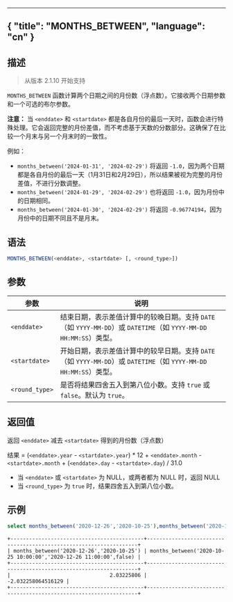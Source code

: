  ---
{
    "title": "MONTHS_BETWEEN",
    "language": "cn"
}
---

<!-- 
Licensed to the Apache Software Foundation (ASF) under one
or more contributor license agreements.  See the NOTICE file
distributed with this work for additional information
regarding copyright ownership.  The ASF licenses this file
to you under the Apache License, Version 2.0 (the
"License"); you may not use this file except in compliance
with the License.  You may obtain a copy of the License at

  http://www.apache.org/licenses/LICENSE-2.0

Unless required by applicable law or agreed to in writing,
software distributed under the License is distributed on an
"AS IS" BASIS, WITHOUT WARRANTIES OR CONDITIONS OF ANY
KIND, either express or implied.  See the License for the
specific language governing permissions and limitations
under the License.
-->

## 描述
> 从版本 2.1.10 开始支持

`MONTHS_BETWEEN` 函数计算两个日期之间的月份数（浮点数）。它接收两个日期参数和一个可选的布尔参数。

**注意：**
当 `<enddate>` 和 `<startdate>` 都是各自月份的最后一天时，函数会进行特殊处理。它会返回完整的月份差值，而不考虑基于天数的分数部分。这确保了在比较一个月末与另一个月末时的一致性。

例如：
- `months_between('2024-01-31', '2024-02-29')` 将返回 `-1.0`，因为两个日期都是各自月份的最后一天（1月31日和2月29日），所以结果被视为完整的月份差值，不进行分数调整。
- `months_between('2024-01-29', '2024-02-29')` 也将返回 `-1.0`，因为月份中的日期相同。
- `months_between('2024-01-30', '2024-02-29')` 将返回 `-0.96774194`，因为月份中的日期不同且不是月末。 

## 语法

```sql
MONTHS_BETWEEN(<enddate>, <startdate> [, <round_type>])
```

## 参数

| 参数         | 说明                                                |
|-------------------|------------------------------------------------------------|
| `<enddate>`   | 结束日期，表示差值计算中的较晚日期。支持 `DATE`（如 `YYYY-MM-DD`）或 `DATETIME`（如 `YYYY-MM-DD HH:MM:SS`）类型。     |
| `<startdate>` | 开始日期，表示差值计算中的较早日期。支持 `DATE`（如 `YYYY-MM-DD`）或 `DATETIME`（如 `YYYY-MM-DD HH:MM:SS`）类型。 |
| `<round_type>` | 是否将结果四舍五入到第八位小数。支持 `true` 或 `false`。默认为 `true`。 |

## 返回值

返回 `<enddate>` 减去 `<startdate>` 得到的月份数（浮点数）

结果 = (`<enddate>.year` - `<startdate>.year`) * 12 + `<enddate>.month` - `<startdate>.month` + (`<enddate>.day` - `<startdate>.day`) / 31.0

- 当 `<enddate>` 或 `<startdate>` 为 NULL，或两者都为 NULL 时，返回 NULL
- 当 `<round_type>` 为 `true` 时，结果四舍五入到第八位小数。

## 示例

```sql
select months_between('2020-12-26','2020-10-25'),months_between('2020-10-25 10:00:00','2020-12-26 11:00:00',false);
```

```text
+-------------------------------------------+-------------------------------------------------------------------+
| months_between('2020-12-26','2020-10-25') | months_between('2020-10-25 10:00:00','2020-12-26 11:00:00',false) |
+-------------------------------------------+-------------------------------------------------------------------+
|                                2.03225806 |                                                -2.032258064516129 |
+-------------------------------------------+-------------------------------------------------------------------+
```
